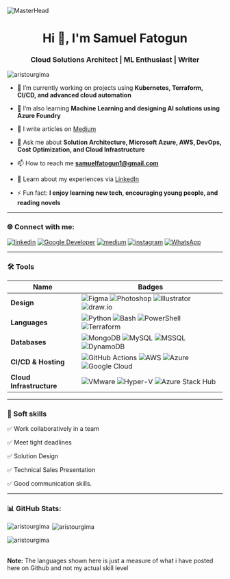  ![MasterHead](https://blog.bit.ai/wp-content/uploads/2018/09/How-to-Embed-GitHub-Gists-in-Your-Documents-Blog-Banner.png)
<h1 align="center">Hi 👋, I'm Samuel Fatogun</h1>
<h3 align="center">Cloud Solutions Architect | ML Enthusiast | Writer</h3>

<p align="left"> <img src="https://komarev.com/ghpvc/?username=aristourgima&label=Profile%20views&color=0e75b6&style=flat" alt="aristourgima" /> </p>

- 🔭 I’m currently working on projects using **Kubernetes, Terraform, CI/CD, and advanced cloud automation**
  
- 🌱 I’m also learning **Machine Learning and designing AI solutions using Azure Foundry**

- 📝 I write articles on [Medium](https://medium.com/@fatogunsamuel1)

- 💬 Ask me about **Solution Architecture, Microsoft Azure, AWS, DevOps, Cost Optimization, and Cloud Infrastructure**

- 📫 How to reach me **samuelfatogun1@gmail.com**

- 📄 Learn about my experiences via [LinkedIn](https://www.linkedin.com/in/samuel-fatogun/)

- ⚡ Fun fact: **I enjoy learning new tech, encouraging young people, and reading novels**

---

### 🌐 Connect with me:
[![linkedin](https://img.shields.io/badge/linkedin-0A66C2?style=for-the-badge&logo=linkedin&logoColor=white)](https://www.linkedin.com/in/https://www.linkedin.com/in/samuel-fatogun/)
[![Google Developer](https://img.shields.io/badge/Google_Dev-0D96F6?style=for-the-badge&logo=google&logoColor=white)](https://g.dev/samuel-fatogun)
[![medium](https://img.shields.io/badge/medium-fff?style=for-the-badge&logo=medium&logoColor=black)](https://medium.com/@fatogunsamuel1)
[![instagram](https://img.shields.io/badge/instagram-1DA1F2?style=for-the-badge&logo=instagram&logoColor=white)](https://www.instagram.com/fatogunsamuel)
[![WhatsApp](https://img.shields.io/badge/WhatsApp-25D366?style=for-the-badge&logo=whatsapp&logoColor=white)](https://wa.me/qr/BE4SWJ4YJCZBK1)
  
</p>

---
### 🛠 Tools

Name | Badges
--- | --- 
**Design**  |  ![Figma](https://img.shields.io/badge/figma-%23F24E1E.svg?style=for-the-badge&logo=figma&logoColor=white) ![Photoshop](https://img.shields.io/badge/Photoshop-31A8FF?style=for-the-badge&logo=adobephotoshop&logoColor=white) ![Illustrator](https://img.shields.io/badge/Illustrator-FF9A00?style=for-the-badge&logo=adobeillustrator&logoColor=white) ![draw.io](https://img.shields.io/badge/draw.io-003D59?style=for-the-badge&logo=diagrams.net&logoColor=white)
**Languages**  |  ![Python](https://img.shields.io/badge/Python-3776AB?style=for-the-badge&logo=python&logoColor=white) ![Bash](https://img.shields.io/badge/Bash-4EAA25?style=for-the-badge&logo=gnubash&logoColor=white) ![PowerShell](https://img.shields.io/badge/PowerShell-5391FE?style=for-the-badge&logo=powershell&logoColor=white) ![Terraform](https://img.shields.io/badge/Terraform-623CE4?style=for-the-badge&logo=terraform&logoColor=white)
 **Databases**  | ![MongoDB](https://img.shields.io/badge/MongoDB-%234ea94b.svg?style=for-the-badge&logo=mongodb&logoColor=white) ![MySQL](https://img.shields.io/badge/mysql-%2300f.svg?style=for-the-badge&logo=mysql&logoColor=white) ![MSSQL](https://img.shields.io/badge/mssql-%2300f.svg?style=for-the-badge&logo=Microsoft%20SQL%20Server&logoColor=white) ![DynamoDB](https://img.shields.io/badge/DynamoDB-4053D6?style=for-the-badge&logo=amazon-dynamodb&logoColor=white)
**CI/CD & Hosting**   | ![GitHub Actions](https://img.shields.io/badge/github%20actions-%232671E5.svg?style=for-the-badge&logo=githubactions&logoColor=white) ![AWS](https://img.shields.io/badge/AWS-%23FF9900.svg?style=for-the-badge&logo=amazon-aws&logoColor=white) ![Azure](https://img.shields.io/badge/Azure-%230072C6.svg?style=for-the-badge&logo=microsoft-azure&logoColor=white) ![Google Cloud](https://img.shields.io/badge/Google%20Cloud-4285F4?style=for-the-badge&logo=googlecloud&logoColor=white)
**Cloud Infrastructure**   | ![VMware](https://img.shields.io/badge/VMware-607078?style=for-the-badge&logo=vmware&logoColor=white) ![Hyper-V](https://img.shields.io/badge/Hyper--V-0078D7?style=for-the-badge&logo=microsoft&logoColor=white) ![Azure Stack Hub](https://img.shields.io/badge/Azure%20Stack%20Hub-0078D4?style=for-the-badge&logo=microsoftazure&logoColor=white)
 
</p> 

<hr>

### 👔 Soft skills

✅ Work collaboratively in a team

✅ Meet tight deadlines

✅ Solution Design

✅ Technical Sales Presentation

✅ Good communication skills.

<hr>


### 📊 GitHub Stats:
<p><img align="left" src="https://github-readme-stats.vercel.app/api/top-langs?username=aristourgima&show_icons=true&locale=en&layout=compact" alt="aristourgima" /></p>

<p>&nbsp;<img align="center" src="https://github-readme-stats.vercel.app/api?username=aristourgima&show_icons=true&locale=en" alt="aristourgima" /></p>

<p><img align="center" src="https://github-readme-streak-stats.herokuapp.com/?user=aristourgima&" alt="aristourgima" /></p>

<br/>
 <b>Note:</b> The languages shown here is just a measure of what i have posted here on Github and not my actual skill level
